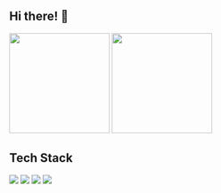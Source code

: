## Hi there! 👋

<div align="left">
  <img 
    src="https://github-readme-stats.vercel.app/api?username=sawada-naoya&show_icons=true&theme=dark&hide_border=true" 
    height="180px"
  />
  <img 
    src="https://github-readme-stats.vercel.app/api/top-langs/?username=sawada-naoya&layout=compact&theme=dark&hide_border=true" 
    height="180px"
  />
</div>

## Tech Stack

<p align="left">
  <!-- Backend -->
  <img src="https://img.shields.io/badge/Go-00ADD8?style=flat-square&logo=go&logoColor=white" />
  <img src="https://img.shields.io/badge/Python-3776AB?style=flat-square&logo=python&logoColor=white" />

  <!-- Frontend -->
  <img src="https://img.shields.io/badge/React-20232A?style=flat-square&logo=react&logoColor=61DAFB" />
  <img src="https://img.shields.io/badge/TypeScript-007ACC?style=flat-square&logo=typescript&logoColor=white" />

  <!-- DevOps / Tools -->
  <!--
  <img src="https://img.shields.io/badge/AWS-232F3E?style=flat-square&logo=amazonaws&logoColor=white" />
  <img src="https://img.shields.io/badge/Docker-2496ED?style=flat-square&logo=docker&logoColor=white" />
  -->
</p>

<!--
**sawada-naoya/sawada-naoya** is a ✨ _special_ ✨ repository because its `README.md` (this file) appears on your GitHub profile.
dark, radical, merko, gruvbox, tokyonight, onedark, cobalt, synthwave, highcontrast, dracula
Here are some ideas to get you started:

- 🔭 I’m currently working on ...
- 🌱 I’m currently learning ...
- 👯 I’m looking to collaborate on ...
- 🤔 I’m looking for help with ...
- 💬 Ask me about ...
- 📫 How to reach me: ...
- 😄 Pronouns: ...
- ⚡ Fun fact: ...
-->
